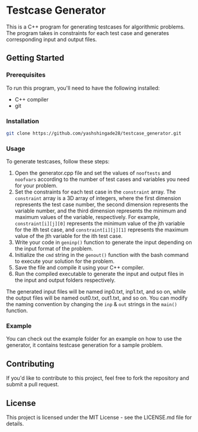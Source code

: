 # Testcase Generator

This is a C++ program for generating testcases for algorithmic problems. The program takes in constraints for each test case and generates corresponding input and output files.

## Getting Started
### Prerequisites
To run this program, you'll need to have the following installed:
- C++ compiler
- git

### Installation
```bash
git clone https://github.com/yashshingade28/testcase_generator.git
```
### Usage

To generate testcases, follow these steps:
1) Open the generator.cpp file and set the values of `nooftests` and `noofvars` according to the number of test cases and variables you need for your problem.
2) Set the constraints for each test case in the `constraint` array. The `constraint` array is a 3D array of integers, where the first dimension represents the test case number, the second dimension represents the variable number, and the third dimension represents the minimum and maximum values of the variable, respectively. For example, `constraint[i][j][0]` represents the minimum value of the jth variable for the ith test case, and `constraint[i][j][1]` represents the maximum value of the jth variable for the ith test case.
3) Write your code in `geninp()` function to generate the input depending on the input format of the problem.
4) Initialize the `cmd` string in the `genout()` function with the bash command to execute your solution for the problem.
5) Save the file and compile it using your C++ compiler.
6) Run the compiled executable to generate the input and output files in the input and output folders respectively.

The generated input files will be named inp0.txt, inp1.txt, and so on, while the output files will be named out0.txt, out1.txt, and so on. You can modify the naming convention by changing the `inp` & `out` strings in the `main()` function.

### Example
You can check out the example folder for an example on how to use the generator, it contains testcase generation for a sample problem.

## Contributing
If you'd like to contribute to this project, feel free to fork the repository and submit a pull request.

## License
This project is licensed under the MIT License - see the LICENSE.md file for details.
